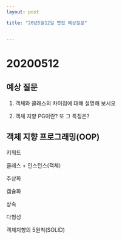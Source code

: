 ```yaml
---
layout: post

title: "20년5월12일 면접 예상질문"


---
```


# 20200512

## 예상 질문

1. 객체와 클래스의 차이점에 대해 설명해 보시오

2. 객체 지향 PG이란? 또 그 특징은?



## 객체 지향 프로그래밍(OOP)



키워드

클래스 + 인스턴스(객체)

추상화

캡슐화

상속

다형성



객체지향의 5원칙(SOLID)